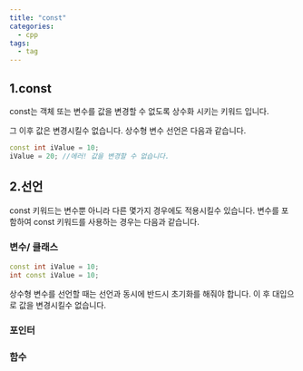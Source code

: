 ```yaml
---
title: "const"
categories:
  - cpp
tags:
  - tag
---
```


## 1.const
const는 객체 또는 변수를 값을 변경할 수 없도록 상수화 시키는 키워드 입니다.

그 이후 값은 변경시킬수 없습니다.
상수형 변수 선언은 다음과 같습니다.
```cpp
const int iValue = 10;
iValue = 20; //에러! 값을 변경할 수 없습니다.
```
## 2.선언

const 키워드는 변수뿐 아니라 다른 몇가지 경우에도 적용시킬수 있습니다.
변수를 포함하여 const 키워드를 사용하는 경우는 다음과 같습니다.
### 변수/ 클래스
```cpp
const int iValue = 10;
int const iValue = 10;
```
상수형 변수를 선언할 때는 선언과 동시에 반드시 초기화를 해줘야 합니다.
이 후 대입으로 값을 변경시킬수 없습니다.

### 포인터

### 함수


